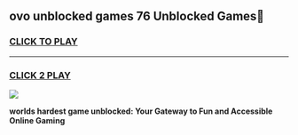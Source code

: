 
## ovo unblocked games 76 Unblocked Games👋
<h3>
<a href="https://premium.freeplayer.one?title=ovo_unblocked_games_76&ref=16F">CLICK TO PLAY</a></h3>
<hr>

<h3>
<a href="https://premium.freeplayer.one?title=ovo_unblocked_games_76&ref=16F">CLICK 2 PLAY</a>
  
</h3>

<a href="https://premium.freeplayer.one?title=ovo_unblocked_games_76&ref=16F/"><img src="https://clearcache.store/games.png"></a>


**worlds hardest game unblocked: Your Gateway to Fun and Accessible Online Gaming**
